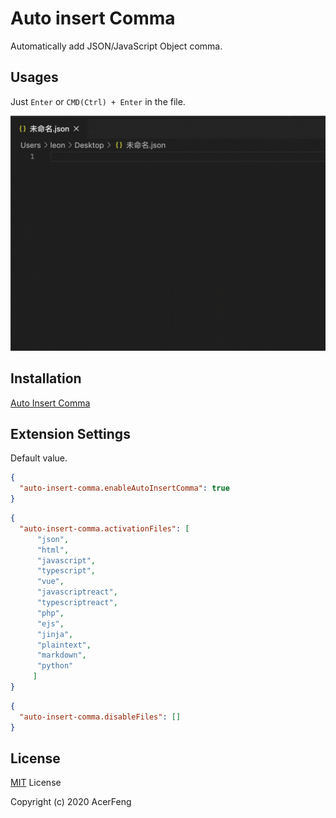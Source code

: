 # Auto insert Comma

Automatically add JSON/JavaScript Object comma.

## Usages

Just `Enter` or `CMD(Ctrl) + Enter` in the file.

![Usage](images/usage.gif)

## Installation

[Auto Insert Comma](https://marketplace.visualstudio.com/items?itemName=LeonQin.auto-insert-comma)

## Extension Settings

Default value.

```json
{
  "auto-insert-comma.enableAutoInsertComma": true
}
```

```json
{
  "auto-insert-comma.activationFiles": [
      "json",
      "html",
      "javascript",
      "typescript",
      "vue",
      "javascriptreact",
      "typescriptreact",
      "php",
      "ejs",
      "jinja",
      "plaintext",
      "markdown",
      "python"
     ]
}
```

```json
{
  "auto-insert-comma.disableFiles": []
}
```

## License

[MIT](https://github.com/AcerFeng/vscode-auto-insert-comma/blob/master/LICENSE) License

Copyright (c) 2020 AcerFeng

